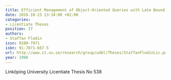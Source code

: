 ```yaml
---
title: Efficient Management of Object-Oriented Queries with Late Bound Functions
date: 2016-10-23 13:34:00 +02:00
categories:
- Licentiate Theses
position: 17
authors:
- Staffan Flodin
issn: 0280-7971
isbn: 91-7871-667-5
url: http://www.it.uu.se/research/group/udbl/Theses/StaffanFlodinLic.pdf
year: 1996
---
```


Linköping University Licentiate Thesis No 538
